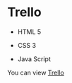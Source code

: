 # Trello
- HTML 5
* CSS 3
+ Java Script

You can view [Trello](https://tatyanamorozova.github.io/Trello/)
